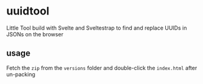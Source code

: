# uuidtool
Little Tool build with Svelte and Sveltestrap to find and replace UUIDs in JSONs on the browser


## usage

Fetch the `zip` from the `versions` folder and double-click the `index.html` after un-packing

